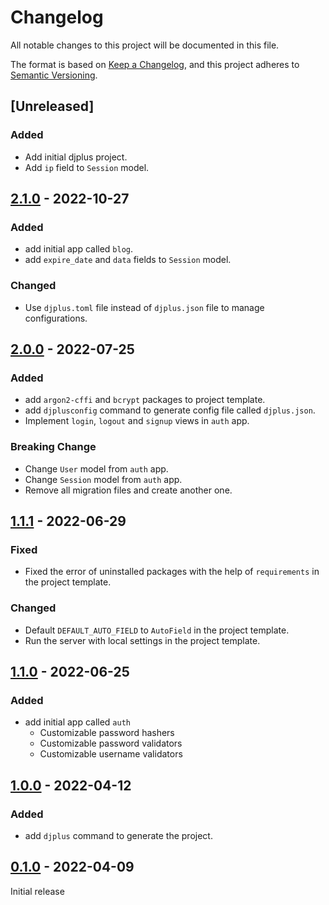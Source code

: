 # Changelog
All notable changes to this project will be documented in this file.

The format is based on [Keep a Changelog](https://keepachangelog.com/en/1.0.0/),
and this project adheres to [Semantic Versioning](https://semver.org/spec/v2.0.0.html).

## [Unreleased]
### Added
- Add initial djplus project.
- Add `ip` field to `Session` model.

## [2.1.0] - 2022-10-27
### Added
- add initial app called `blog`.
- add `expire_date` and `data` fields to `Session` model.
### Changed
- Use `djplus.toml` file instead of `djplus.json` file to manage configurations.

## [2.0.0] - 2022-07-25
### Added
- add `argon2-cffi` and `bcrypt` packages to project template.
- add `djplusconfig` command to generate config file called `djplus.json`.
- Implement `login`, `logout` and `signup` views in `auth` app.
### Breaking Change
- Change `User` model from `auth` app.
- Change `Session` model from `auth` app.
- Remove all migration files and create another one.

## [1.1.1] - 2022-06-29
### Fixed
- Fixed the error of uninstalled packages with the help of `requirements` in the project template.
### Changed
- Default `DEFAULT_AUTO_FIELD` to `AutoField` in the project template.
- Run the server with local settings in the project template.

## [1.1.0] - 2022-06-25
### Added
- add initial app called `auth`
    - Customizable password hashers
    - Customizable password validators
    - Customizable username validators

## [1.0.0] - 2022-04-12
### Added
- add `djplus` command to generate the project.

## [0.1.0] - 2022-04-09
Initial release

[2.1.0]: https://github.com/githashem/djplus/compare/v2.0.0...v2.1.0
[2.0.0]: https://github.com/githashem/djplus/compare/v1.1.1...v2.0.0
[1.1.1]: https://github.com/githashem/djplus/compare/v1.1.0...v1.1.1
[1.1.0]: https://github.com/githashem/djplus/compare/v1.0.0...v1.1.0
[1.0.0]: https://github.com/githashem/djplus/compare/v0.1.0...v1.0.0
[0.1.0]: https://github.com/githashem/djplus/releases/tag/v0.1.0
